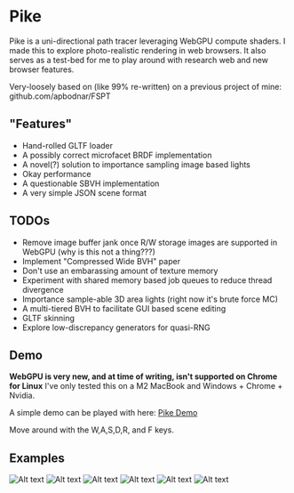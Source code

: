 # Pike

Pike is a uni-directional path tracer leveraging WebGPU compute shaders. I made this to explore photo-realistic rendering in web browsers.  It also serves as a test-bed for me to play around with research web and new browser features.

Very-loosely based on (like 99% re-written) on a previous project of mine: github.com/apbodnar/FSPT

## "Features"
* Hand-rolled GLTF loader
* A possibly correct microfacet BRDF implementation
* A novel(?) solution to importance sampling image based lights
* Okay performance
* A questionable SBVH implementation
* A very simple JSON scene format

## TODOs
* Remove image buffer jank once R/W storage images are supported in WebGPU (why is this not a thing???)
* Implement "Compressed Wide BVH" paper
* Don't use an embarassing amount of texture memory
* Experiment with shared memory based job queues to reduce thread divergence
* Importance sample-able 3D area lights (right now it's brute force MC)
* A multi-tiered BVH to facilitate GUI based scene editing
* GLTF skinning
* Explore low-discrepancy generators for quasi-RNG

## Demo
**WebGPU is very new, and at time of writing, isn't supported on Chrome for Linux** I've only tested this on a M2 MacBook and Windows + Chrome + Nvidia.  

A simple demo can be played with here: [Pike Demo](https://apbodnar.github.io/?scene=tv&res=1280x720)

Move around with the W,A,S,D,R, and F keys.

## Examples

![Alt text](/screenshots/lego.png)
![Alt text](/screenshots/table.png)
![Alt text](/screenshots/room.png)
![Alt text](/screenshots/tv.png)
![Alt text](/screenshots/minecraft.png)
![Alt text](/screenshots/village.png)